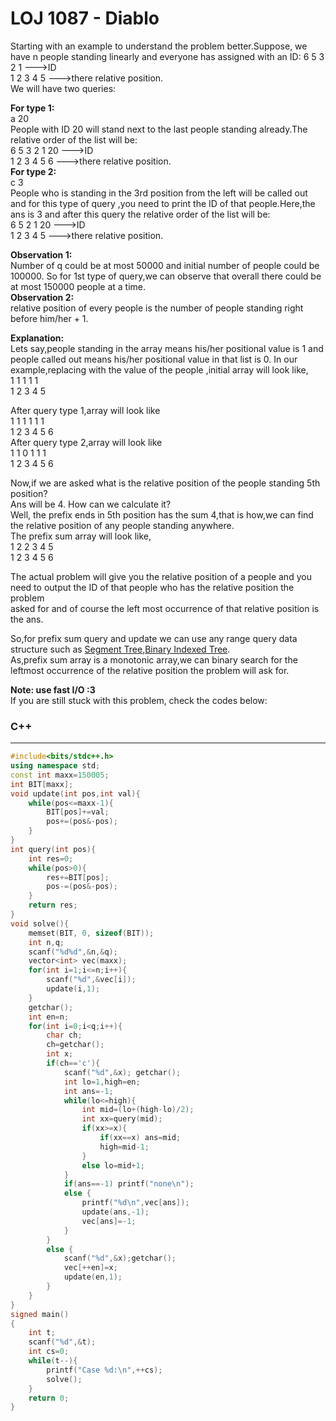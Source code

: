 # LOJ 1087 - Diablo

Starting with an example to understand the problem better.Suppose, we have n people standing linearly and everyone has assigned with an ID:
6 5 3 2 1 --->ID  
1 2 3 4 5 --->there relative position.  
We will have two queries:  

**For type 1:**  
a 20  
People with ID 20 will stand next to the last people standing already.The relative order of the list will be:  
6 5 3 2 1 20 --->ID  
1 2 3 4 5 6  --->there relative position.  
**For type 2:**   
c 3  
People who is standing in the 3rd position from the left will be called out and for this type of query ,you need to print the ID of that people.Here,the ans is 3 and   after this query the relative order of the list will be:  
6 5 2 1 20 --->ID  
1 2 3 4 5  --->there relative position.  

**Observation 1:**   
Number of q could be at most 50000 and initial number of people could be 100000. So for 1st type of query,we can observe that overall there could be at most 150000   people at a time.  
**Observation 2:**  
relative position of every people is the number of people standing right before him/her + 1.  

**Explanation:**  
Lets say,people standing in the array means his/her positional value is 1 and people called out means his/her positional value in that list is 0. In our  example,replacing with the value of the people ,initial array will look like,  
1 1 1 1 1   
1 2 3 4 5  

After query type 1,array will look like  
1 1 1 1 1 1  
1 2 3 4 5 6  
After query type 2,array will look like  
1 1 0 1 1 1  
1 2 3 4 5 6  


Now,if we are asked what is the relative position of the people standing 5th position?  
Ans will be 4. How can we calculate it?  
Well, the prefix ends in 5th position has the sum 4,that is how,we can find the relative position of any people standing anywhere.  
The prefix sum array will look like,  
1 2 2 3 4 5  
1 2 3 4 5 6  

The actual problem will give you the relative position of a people and you need to output the ID of that people who has the relative position the problem  
asked for and of course the left most occurrence of that relative position is the ans.  

So,for prefix sum query and update we can use any range query data structure such as [Segment Tree](https://cp-algorithms.com/data_structures/segment_tree.html),[Binary Indexed Tree](https://www.youtube.com/watch?v=CWDQJGaN1gY&t=447s).  
As,prefix sum array is a monotonic array,we can binary search for the leftmost occurrence of the relative position the problem will ask for.  

**Note: use fast I/O :3**  
If you are still stuck with this problem, check the codes below:  

### C++
-----
```cpp  
#include<bits/stdc++.h>
using namespace std;
const int maxx=150005;
int BIT[maxx];
void update(int pos,int val){
    while(pos<=maxx-1){
        BIT[pos]+=val;
        pos+=(pos&-pos);
    }
}
int query(int pos){
    int res=0;
    while(pos>0){
        res+=BIT[pos];
        pos-=(pos&-pos);
    }
    return res;
}
void solve(){
    memset(BIT, 0, sizeof(BIT));
    int n,q;
    scanf("%d%d",&n,&q);
    vector<int> vec(maxx);
    for(int i=1;i<=n;i++){
        scanf("%d",&vec[i]);
        update(i,1);
    }
    getchar();
    int en=n;
    for(int i=0;i<q;i++){
        char ch;
        ch=getchar();
        int x;
        if(ch=='c'){
            scanf("%d",&x); getchar();
            int lo=1,high=en;
            int ans=-1;
            while(lo<=high){
                int mid=(lo+(high-lo)/2);
                int xx=query(mid);
                if(xx>=x){
                    if(xx==x) ans=mid;
                    high=mid-1;
                }
                else lo=mid+1;
            }
            if(ans==-1) printf("none\n");
            else {
                printf("%d\n",vec[ans]);
                update(ans,-1);
                vec[ans]=-1;
            }
        }
        else {
            scanf("%d",&x);getchar();
            vec[++en]=x;
            update(en,1);
        }
    }
}
signed main()
{
    int t;
    scanf("%d",&t);
    int cs=0;
    while(t--){
        printf("Case %d:\n",++cs);
        solve();
    }
    return 0;
}
```